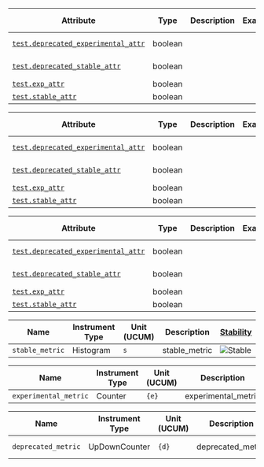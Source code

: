 <!-- semconv test -->
| Attribute  | Type | Description  | Examples  | [Requirement Level](https://opentelemetry.io/docs/specs/semconv/general/attribute-requirement-level/) | [Stability](https://opentelemetry.io/docs/specs/otel/versioning-and-stability/#semantic-conventions-stability) |
|---|---|---|---|---|---|
| [`test.deprecated_experimental_attr`](stable_badges_expected.md) | boolean |  |  | `Required` | Deprecated: Removed. |
| [`test.deprecated_stable_attr`](stable_badges_expected.md) | boolean |  |  | `Required` | Deprecated: Removed. |
| [`test.exp_attr`](stable_badges_expected.md) | boolean |  |  | `Required` | Experimental |
| [`test.stable_attr`](stable_badges_expected.md) | boolean |  |  | `Required` | ![Stable](https://img.shields.io/badge/-stable-lightgreen) |
<!-- endsemconv -->

<!-- semconv ref_test -->
| Attribute  | Type | Description  | Examples  | [Requirement Level](https://opentelemetry.io/docs/specs/semconv/general/attribute-requirement-level/) | [Stability](https://opentelemetry.io/docs/specs/otel/versioning-and-stability/#semantic-conventions-stability) |
|---|---|---|---|---|---|
| [`test.deprecated_experimental_attr`](stable_badges_expected.md) | boolean |  |  | `Required` | Deprecated: Removed. |
| [`test.deprecated_stable_attr`](stable_badges_expected.md) | boolean |  |  | `Required` | Deprecated: Removed. |
| [`test.exp_attr`](stable_badges_expected.md) | boolean |  |  | `Required` | Experimental |
| [`test.stable_attr`](stable_badges_expected.md) | boolean |  |  | `Required` | ![Stable](https://img.shields.io/badge/-stable-lightgreen) |
<!-- endsemconv -->

<!-- semconv extends_test(full) -->
| Attribute  | Type | Description  | Examples  | [Requirement Level](https://opentelemetry.io/docs/specs/semconv/general/attribute-requirement-level/) | [Stability](https://opentelemetry.io/docs/specs/otel/versioning-and-stability/#semantic-conventions-stability) |
|---|---|---|---|---|---|
| [`test.deprecated_experimental_attr`](stable_badges_expected.md) | boolean |  |  | `Required` | Deprecated: Removed. |
| [`test.deprecated_stable_attr`](stable_badges_expected.md) | boolean |  |  | `Required` | Deprecated: Removed. |
| [`test.exp_attr`](stable_badges_expected.md) | boolean |  |  | `Required` | Experimental |
| [`test.stable_attr`](stable_badges_expected.md) | boolean |  |  | `Required` | ![Stable](https://img.shields.io/badge/-stable-lightgreen) |
<!-- endsemconv -->

<!-- semconv stable_metric(metric_table) -->
| Name     | Instrument Type | Unit (UCUM) | Description    | [Stability](https://opentelemetry.io/docs/specs/otel/versioning-and-stability/#semantic-conventions-stability) |
| -------- | --------------- | ----------- | -------------- | --------- |
| `stable_metric` | Histogram | `s` | stable_metric | ![Stable](https://img.shields.io/badge/-stable-lightgreen) |
<!-- endsemconv -->

<!-- semconv experimental_metric(metric_table) -->
| Name     | Instrument Type | Unit (UCUM) | Description    | [Stability](https://opentelemetry.io/docs/specs/otel/versioning-and-stability/#semantic-conventions-stability) |
| -------- | --------------- | ----------- | -------------- | --------- |
| `experimental_metric` | Counter | `{e}` | experimental_metric | Experimental |
<!-- endsemconv -->

<!-- semconv deprecated_metric(metric_table) -->
| Name     | Instrument Type | Unit (UCUM) | Description    | [Stability](https://opentelemetry.io/docs/specs/otel/versioning-and-stability/#semantic-conventions-stability) |
| -------- | --------------- | ----------- | -------------- | --------- |
| `deprecated_metric` | UpDownCounter | `{d}` | deprecated_metric | Deprecated: Removed. |
<!-- endsemconv -->